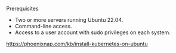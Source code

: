 Prerequisites

- Two or more servers running Ubuntu 22.04.
- Command-line access.
- Access to a user account with sudo privileges on each system.


https://phoenixnap.com/kb/install-kubernetes-on-ubuntu
